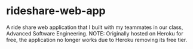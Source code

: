 # rideshare-web-app
A ride share web application that I built with my teammates in our class, Advanced Software Engineering.
NOTE: Originally hosted on Heroku for free, the application no longer works due to Heroku removing its free tier.
